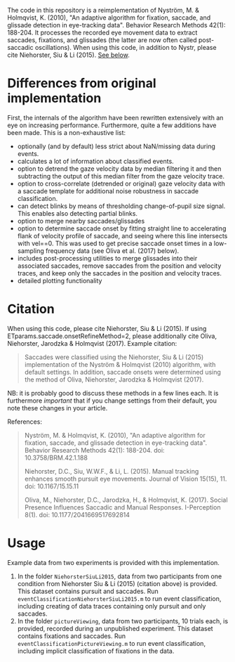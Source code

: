 The code in this repository is a reimplementation of Nyström, M. & Holmqvist, K. (2010), "An adaptive algorithm for fixation, saccade, and glissade detection in eye-tracking data". Behavior Research Methods 42(1): 188-204. It processes the recorded eye movement data to extract saccades, fixations, and glissades (the latter are now often called post-saccadic oscillations). When using this code, in addition to Nystr, please cite Niehorster, Siu & Li (2015). [See below](#citation).

# Differences from original implementation
First, the internals of the algorithm have been rewritten extensively with an eye on increasing performance. Furthermore, quite a few additions have been made. This is a non-exhaustive list:

  - optionally (and by default) less strict about NaN/missing data during events.
  - calculates a lot of information about classified events.
  - option to detrend the gaze velocity data by median filtering it and then subtracting the output of this median filter from the gaze velocity trace.
  - option to cross-correlate (detrended or original) gaze velocity data with a saccade template for additional noise robustness in saccade classification.
  - can detect blinks by means of thresholding change-of-pupil size signal. This enables also detecting partial blinks.
  - option to merge nearby saccades/glissades
  - option to determine saccade onset by fitting straight line to accelerating flank of velocity profile of saccade, and seeing where this line intersects with vel==0. This was used to get precise saccade onset times in a low-sampling frequency data (see Oliva et al. (2017) below).
  - includes post-processing utilities to merge glissades into their associated saccades, remove saccades from the position and velocity traces, and keep only the saccades in the position and velocity traces.
  - detailed plotting functionality

# Citation
When using this code, please cite Niehorster, Siu & Li (2015). If using ETparams.saccade.onsetRefineMethod=2, please additionally cite Oliva, Niehorster, Jarodzka & Holmqvist (2017). Example citation:
> Saccades were classified using the Niehorster, Siu & Li (2015) implementation of the Nyström & Holmqvist (2010) algorithm, with default settings. In addition, saccade onsets were determined using the method of Oliva, Niehorster, Jarodzka & Holmqvist (2017).

NB: it is probably good to discuss these methods in a few lines each. It is furthermore *important* that if you change settings from their default, you note these changes in your article.

References:
> Nyström, M. & Holmqvist, K. (2010), "An adaptive algorithm for fixation, saccade, and glissade detection in eye-tracking data". Behavior Research Methods 42(1): 188-204. doi: 10.3758/BRM.42.1.188
>
> Niehorster, D.C., Siu, W.W.F., & Li, L. (2015). Manual tracking enhances smooth pursuit eye movements. Journal of Vision 15(15), 11. doi: 10.1167/15.15.11
>
> Oliva, M., Niehorster, D.C., Jarodzka, H., & Holmqvist, K. (2017). Social Presence Influences Saccadic and Manual Responses. I-Perception 8(1). doi: 10.1177/2041669517692814

# Usage
Example data from two experiments is provided with this implementation.

  1. In the folder `NiehorsterSiuLi2015`, data from two participants from one condition from Niehorster Siu & Li (2015) (citation above) is provided. This dataset contains pursuit and saccades. Run `eventClassificationNiehorsterSiuLi2015.m` to run event classification, including creating of data traces containing only pursuit and only saccades.
  2. In the folder `pictureViewing`, data from two participants, 10 trials each, is provided, recorded during an unpublished experiment. This dataset contains fixations and saccades. Run `eventClassificationPictureViewing.m` to run event classification, including implicit classification of fixations in the data.
